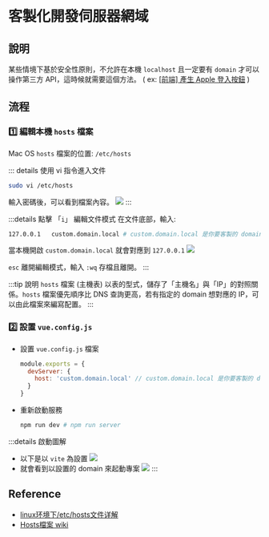 # 客製化開發伺服器網域

## 說明
某些情境下基於安全性原則，不允許在本機 `localhost` 且一定要有 `domain` 才可以操作第三方 API，這時候就需要這個方法。 ( ex: [[前端] 產生 Apple 登入按鈕](/Vue/apple-signin-button) )

## 流程
### 1️⃣ 編輯本機 `hosts` 檔案
Mac OS `hosts` 檔案的位置: `/etc/hosts`

::: details 使用 vi 指令進入文件
  ```bash
  sudo vi /etc/hosts
  ```
  輸入密碼後，可以看到檔案內容。
  ![](/Vue/img/hosts-file.png)
:::

:::details 點擊 「`i`」 編輯文件模式
  在文件底部，輸入:
  ```bash
  127.0.0.1   custom.domain.local # custom.domain.local 是你要客製的 domain 名稱
  ```
  當本機開啟 `custom.domain.local` 就會對應到 `127.0.0.1`
  ![](/Vue/img/edit-hosts-file.png)

  `esc` 離開編輯模式，輸入 `:wq` 存檔且離開。
:::

:::tip 說明
`hosts` 檔案 (主機表) 以表的型式，儲存了「主機名」與「IP」的對照關係。`hosts` 檔案優先順序比 DNS 查詢更高，若有指定的 domain 想對應的 IP，可以由此檔案來編寫配置。
:::

### 2️⃣ 設置 `vue.config.js`
- 設置 `vue.config.js` 檔案
  ```js {3}
  module.exports = {
    devServer: {
      host: 'custom.domain.local' // custom.domain.local 是你要客製的 domain 名稱 (與 hosts 配置相同)
    }
  }
  ```

- 重新啟動服務
  ```bash
  npm run dev # npm run server
  ```

:::details 啟動圖解
- 以下是以 `vite` 為設置
  ![](/Vue/img/vite-config.png)
- 就會看到以設置的 domain 來起動專案
  ![](/Vue/img/custom-domain-demo.png)
:::
## Reference
- [linux环境下/etc/hosts文件详解](https://www.jianshu.com/p/476a92a39b45)
- [Hosts檔案 wiki](https://zh.wikipedia.org/zh-tw/Hosts%E6%96%87%E4%BB%B6)